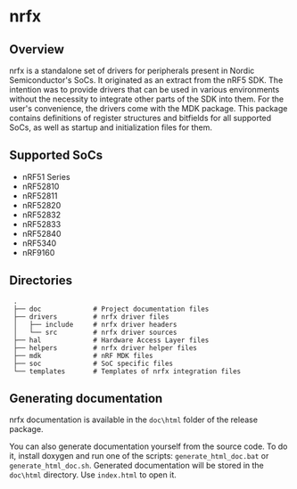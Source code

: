 # nrfx

## Overview

nrfx is a standalone set of drivers for peripherals present in Nordic
Semiconductor's SoCs. It originated as an extract from the nRF5 SDK.
The intention was to provide drivers that can be used in various environments
without the necessity to integrate other parts of the SDK into them.
For the user's convenience, the drivers come with the MDK package. This package
contains definitions of register structures and bitfields for all supported
SoCs, as well as startup and initialization files for them.

## Supported SoCs

* nRF51 Series
* nRF52810
* nRF52811
* nRF52820
* nRF52832
* nRF52833
* nRF52840
* nRF5340
* nRF9160

## Directories

```
 .
 ├── doc             # Project documentation files
 ├── drivers         # nrfx driver files
 │   ├── include     # nrfx driver headers
 │   └── src         # nrfx driver sources
 ├── hal             # Hardware Access Layer files
 ├── helpers         # nrfx driver helper files
 ├── mdk             # nRF MDK files
 ├── soc             # SoC specific files
 └── templates       # Templates of nrfx integration files
```

## Generating documentation

nrfx documentation is available in the `doc\html` folder of the release package.

You can also generate documentation yourself from the source code. To do it, install doxygen
and run one of the scripts: `generate_html_doc.bat` or `generate_html_doc.sh`. Generated
documentation will be stored in the `doc\html` directory. Use `index.html` to open it.
